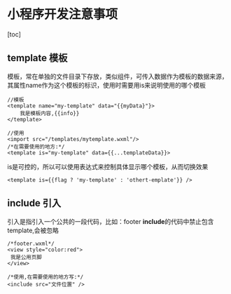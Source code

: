 # 小程序开发注意事项

[toc]

## template 模板

模板，常在单独的文件目录下存放，类似组件，可传入数据作为模板的数据来源，其属性name作为这个模板的标识，使用时需要用is来说明使用的哪个模板

    //模板
    <template name="my-template" data="{{myData}"}>
        我是模板内容,{{info}}
    </template>

    //使用
    <import src="/templates/mytemplate.wxml"/>
    /*在需要使用的地方:*/
    <template is="my-template" data={{...templateData}}>

is是可控的，所以可以使用表达式来控制具体显示哪个模板，从而切换效果

    <template is={{flag ? 'my-template' : 'othert-emplate'}} />

## include 引入

引入是指引入一个公共的一段代码，比如：footer
**include**的代码中禁止包含template,会被忽略

    /*footer.wxml*/
    <view style="color:red">
     我是公用页脚
    </view>

    /*使用,在需要使用的地方写:*/
    <include src="文件位置" />
